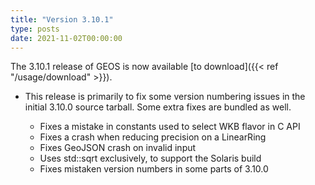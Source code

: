 ```yaml
---
title: "Version 3.10.1"
type: posts
date: 2021-11-02T00:00:00
---
```


The 3.10.1 release of GEOS is now available [to download]({{< ref "/usage/download" >}}).

* This release is primarily to fix some version numbering issues in the initial 3.10.0 source tarball. Some extra fixes are bundled as well.

  * Fixes a mistake in constants used to select WKB flavor in C API
  * Fixes a crash when reducing precision on a LinearRing
  * Fixes GeoJSON crash on invalid input
  * Uses std::sqrt exclusively, to support the Solaris build
  * Fixes mistaken version numbers in some parts of 3.10.0

